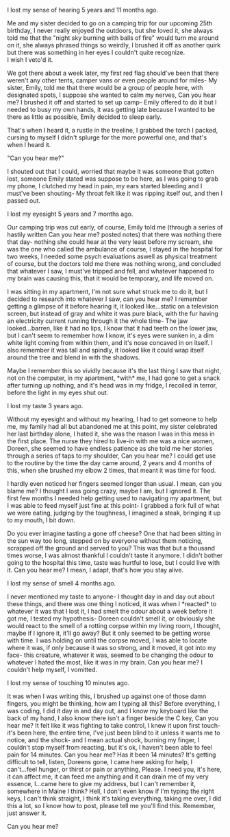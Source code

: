 I lost my sense of hearing 5 years and 11 months ago.

Me and my sister decided to go on a camping trip for our upcoming 25th birthday, I never really enjoyed the outdoors, but she loved it, she always told me that the "night sky burning with balls of fire" would turn me around on it, she always phrased things so weirdly, I brushed it off as another quirk but there was something in her eyes I couldn't quite recognize.  
I wish I veto'd it.

We got there about a week later, my first red flag should've been that there weren't any other tents, camper vans or even people around for miles- My sister, Emily, told me that there would be a group of people here, with designated spots, I suppose she wanted to calm my nerves, Can you hear me? I brushed it off and started to set up camp- Emily offered to do it but I needed to busy my own hands, it was getting late because I wanted to be there as little as possible, Emily decided to sleep early.

That's when I heard it, a rustle in the treeline, I grabbed the torch I packed, cursing to myself I didn't splurge for the more powerful one, and that's when I heard it.

"Can you hear me?"

I shouted out that I could, worried that maybe it was someone that gotten lost, someone Emily stated was suppose to be here, as I was going to grab my phone, I clutched my head in pain, my ears started bleeding and I must've been shouting- My throat felt like it was ripping itself out, and then I passed out.

I lost my eyesight 5 years and 7 months ago.

Our camping trip was cut early, of course, Emily told me (through a series of hastily written Can you hear me? posted notes) that there was nothing there that day- nothing she could hear at the very least before my scream, she was the one who called the ambulance of course, I stayed in the hospital for two weeks, I needed some psych evaluations aswell as physical treatment of course, but the doctors told me there was nothing wrong, and concluded that whatever I saw, I must've tripped and fell, and whatever happened to my brain was causing this, that it would be temporary, and life moved on.

I was sitting in my apartment, I'm not sure what struck me to do it, but I decided to research into whatever I saw, can you hear me? I remember getting a glimpse of it before hearing it, it looked like...static on a television screen, but instead of gray and white it was pure black, with the fur having an electricity current running through it the whole time- The jaw looked...barren, like it had no lips, I know that it had teeth on the lower jaw, but I can't seem to remember how I know, it's eyes were sunken in, a dim white light coming from within them, and it's nose concaved in on itself. I also remember it was tall and spindly, it looked like it could wrap itself around the tree and blend in with the shadows.

Maybe I remember this so vividly because it's the last thing I saw that night, not on the computer, in my apartment, \*with\* me, I had gone to get a snack after turning up nothing, and it's head was in my fridge, I recoiled in terror, before the light in my eyes shut out.

I lost my taste 3 years ago.

Without my eyesight and without my hearing, I had to get someone to help me, my family had all but abandoned me at this point, my sister celebrated her last birthday alone, I hated it, she was the reason I was in this mess in the first place. The nurse they hired to live-in with me was a nice women, Doreen, she seemed to have endless patience as she told me her stories through a series of taps to my shoulder, Can you hear me? I could get use to the routine by the time the day came around, 2 years and 4 months of this, when she brushed my elbow 2 times, that meant it was time for food. 

I hardly even noticed her fingers seemed longer than usual. I mean, can you blame me? I thought I was going crazy, maybe I am, but I ignored it. The first few months I needed help getting used to navigating my apartment, but I was able to feed myself just fine at this point- I grabbed a fork full of what we were eating, judging by the toughness, I imagined a steak, bringing it up to my mouth, I bit down.

Do you ever imagine tasting a gone off cheese? One that had been sitting in the sun way too long, stepped on by everyone without them noticing, scrapped off the ground and served to you? This was that but a thousand times worse, I was almost thankful I couldn't taste it anymore. I didn't bother going to the hospital this time, taste was hurtful to lose, but I could live with it. Can you hear me? I mean, I adapt, that's how you stay alive.

I lost my sense of smell 4 months ago.

I never mentioned my taste to anyone- I thought day in and day out about these things, and there was one thing I noticed, it was when I \*reacted\* to whatever it was that I lost it, I had smelt the odour about a week before it got me, I tested my hypothesis- Doreen couldn't smell it, or obviously she would react to the smell of a rotting corpse within my living room, I thought, maybe if I ignore it, it'll go away? But it only seemed to be getting worse with time. I was holding on until the corpse moved, I was able to locate where it was, if only because it was so strong, and it moved, it got into my face- this creature, whatever it was, seemed to be changing the odour to whatever I hated the most, like it was in my brain. Can you hear me? I couldn't help myself, I vomitted.

I lost my sense of touching 10 minutes ago.

It was when I was writing this, I brushed up against one of those damn fingers, you might be thinking, how am I typing all this? Before everything, I was coding, I did it day in and day out, and I know my keyboard like the back of my hand, I also know there isn't a finger beside the C key, Can you hear me? It felt like it was fighting to take control, I knew it upon first touch- it's been here, the entire time, I've just been blind to it unless it wants me to notice, and the shock- and I mean actual shock, burning my finger, I couldn't stop myself from reacting, but it's ok, I haven't been able to feel pain for 14 minutes. Can you hear me? Has it been 14 minutes? It's getting difficult to tell, listen, Doreens gone, I came here asking for help, I can't...feel hunger, or thirst or pain or anything, Please. I need you, it's here, it can affect me, it can feed me anything and it can drain me of my very essence, I...came here to give my address, but I can't remember it, somewhere in Maine I think? Hell, I don't even know if I'm typing the right keys, I can't think straight, I think it's taking everything, taking me over, I did this a lot, so I know how to post, please tell me you'll find this. Remember, just answer it.

Can you hear me?